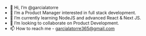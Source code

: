 - 👋 Hi, I’m @garcialatorre
- 👀 I’m a Product Manager interested in full stack development.
- 🌱 I’m currently learning NodeJS and advanced React & Next JS.
- 💞️ I’m looking to collaborate on Product Development.
- 📫 How to reach me - garcialatorre365@gmail.com

<!---
garcialatorre/garcialatorre is a ✨ special ✨ repository because its `README.md` (this file) appears on your GitHub profile.
You can click the Preview link to take a look at your changes.
--->
